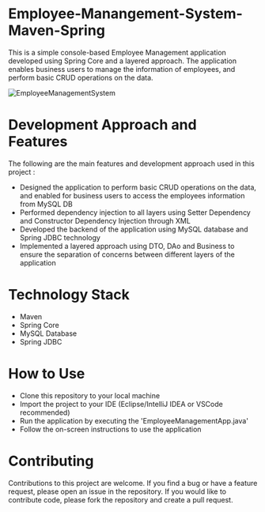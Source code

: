 # Employee-Manangement-System-Maven-Spring
This is a simple console-based Employee Management application developed using Spring Core and a layered approach. The application enables business users to manage the information of employees, and perform basic CRUD operations on the data.

![EmployeeManagementSystem](https://github.com/SravanKondeti/Employee-Manangement-System-Maven-Spring/assets/131296571/bfa1f831-1496-452e-adfd-87ea5ee20b3c)
# Development Approach and Features
The following are the main features and development approach used in this project :
  - Designed the application to perform basic CRUD operations on the data, and enabled for business users to access the employees information from MySQL DB
  - Performed dependency injection to all layers using Setter Dependency and Constructor Dependency Injection through XML
  - Developed the backend of the application using MySQL database and Spring JDBC technology
  - Implemented a layered approach using DTO, DAo and Business to ensure the separation of concerns between different layers of the application
# Technology Stack
  - Maven
  - Spring Core
  - MySQL Database
  - Spring JDBC

# How to Use
  - Clone this repository to your local machine
  - Import the project to your IDE (Eclipse/IntelliJ IDEA or VSCode recommended)
  - Run the application by executing the 'EmployeeManagementApp.java'
  - Follow the on-screen instructions to use the application
# Contributing
Contributions to this project are welcome. If you find a bug or have a feature request, please open an issue in the repository. If you would like to contribute code, please fork the repository and create a pull request.
